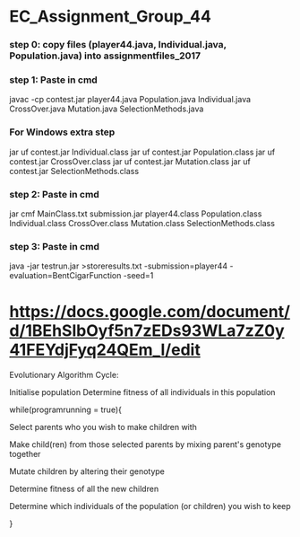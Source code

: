 # EC_Assignment_Group_44

### step 0: copy files (player44.java, Individual.java, Population.java) into assignmentfiles_2017

### step 1: Paste in cmd
javac -cp contest.jar player44.java Population.java Individual.java CrossOver.java Mutation.java SelectionMethods.java

### For Windows extra step ###
jar uf contest.jar Individual.class 
jar uf contest.jar Population.class
jar uf contest.jar CrossOver.class 
jar uf contest.jar Mutation.class 
jar uf contest.jar SelectionMethods.class 

### step 2: Paste in cmd
jar cmf MainClass.txt submission.jar player44.class Population.class Individual.class CrossOver.class Mutation.class SelectionMethods.class

### step 3: Paste in cmd
java -jar testrun.jar >storeresults.txt -submission=player44 -evaluation=BentCigarFunction -seed=1


# https://docs.google.com/document/d/1BEhSlbOyf5n7zEDs93WLa7zZ0y41FEYdjFyq24QEm_I/edit






Evolutionary Algorithm Cycle:

Initialise population
Determine fitness of all individuals in this population

while(programrunning = true){
  
  Select parents who you wish to make children with
  
  Make child(ren) from those selected parents by mixing parent's genotype together
  
  Mutate children by altering their genotype
  
  Determine fitness of all the new children
  
  Determine which individuals of the population (or children) you wish to keep
  
}
